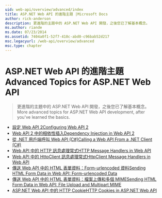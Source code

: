 ```yaml
---
uid: web-api/overview/advanced/index
title: ASP.NET Web API 的進階主題 |Microsoft Docs
author: rick-anderson
description: 更進階的主題中的 ASP.NET Web API 開發，之後您已了解基本概念。
ms.author: riande
ms.date: 07/23/2014
ms.assetid: 7404a0f1-52f7-410c-abd0-c96bab52d217
msc.legacyurl: /web-api/overview/advanced
msc.type: chapter
---
```

<a name="advanced-topics-for-aspnet-web-api"></a><span data-ttu-id="50e35-103">ASP.NET Web API 的進階主題</span><span class="sxs-lookup"><span data-stu-id="50e35-103">Advanced Topics for ASP.NET Web API</span></span>
====================
> <span data-ttu-id="50e35-104">更進階的主題中的 ASP.NET Web API 開發，之後您已了解基本概念。</span><span class="sxs-lookup"><span data-stu-id="50e35-104">More advanced topics for ASP.NET Web API development, after you've learned the basics.</span></span>


- [<span data-ttu-id="50e35-105">設定 Web API 2</span><span class="sxs-lookup"><span data-stu-id="50e35-105">Configuring Web API 2</span></span>](configuring-aspnet-web-api.md)
- [<span data-ttu-id="50e35-106">Web API 2 中的相依性插入</span><span class="sxs-lookup"><span data-stu-id="50e35-106">Dependency Injection in Web API 2</span></span>](dependency-injection.md)
- [<span data-ttu-id="50e35-107">從 .NET 用戶端呼叫 Web API (C#)</span><span class="sxs-lookup"><span data-stu-id="50e35-107">Calling a Web API From a .NET Client (C#)</span></span>](calling-a-web-api-from-a-net-client.md)
- [<span data-ttu-id="50e35-108">Web API 中的 HTTP 訊息處理常式</span><span class="sxs-lookup"><span data-stu-id="50e35-108">HTTP Message Handlers in Web API</span></span>](http-message-handlers.md)
- [<span data-ttu-id="50e35-109">Web API 中的 HttpClient 訊息處理常式</span><span class="sxs-lookup"><span data-stu-id="50e35-109">HttpClient Message Handlers in Web API</span></span>](httpclient-message-handlers.md)
- [<span data-ttu-id="50e35-110">傳送 Web API 中的 HTML 表單資料：Form-urlencoded 資料</span><span class="sxs-lookup"><span data-stu-id="50e35-110">Sending HTML Form Data in Web API: Form-urlencoded Data</span></span>](sending-html-form-data-part-1.md)
- [<span data-ttu-id="50e35-111">傳送 Web API 中的 HTML 表單資料：檔案上傳和多個 MIME</span><span class="sxs-lookup"><span data-stu-id="50e35-111">Sending HTML Form Data in Web API: File Upload and Multipart MIME</span></span>](sending-html-form-data-part-2.md)
- [<span data-ttu-id="50e35-112">ASP.NET Web API 中的 HTTP Cookie</span><span class="sxs-lookup"><span data-stu-id="50e35-112">HTTP Cookies in ASP.NET Web API</span></span>](http-cookies.md)
